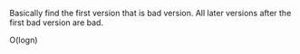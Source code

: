 
Basically find the first version that is bad version. All later versions after the first bad version are bad.

O(logn)


